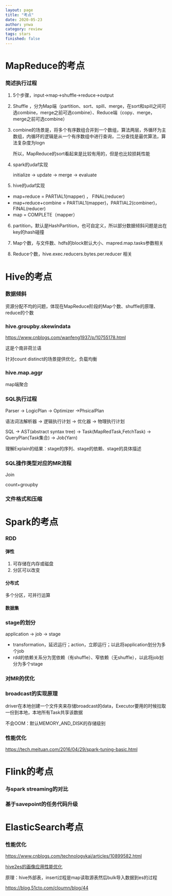 ```yaml
---
layout: page
title: "考点"
date: 2020-05-23
author: ynwa
category: review
tags: stars
finished: false
---
```


# MapReduce的考点

### 简述执行过程

1. 5个步骤，input->map->shuffle->reduce->output

2. Shuffle ，分为Map端（partition、sort、spill、merge，在sort和spill之间可选combine，merge之前可选combine）、Reduce端（copy、merge，merge之前可选combine）

3. combine的场景是，将多个有序数组合并到一个数组，算法两层，外循环为主数组，内循环的逻辑是从一个有序数组中进行查询，二分查找是最优算法，算法复杂度为logn

   所以，MapReduce的sort看起来是比较有用的，但是也比较损耗性能

4. spark的udaf实现

   initialize -> update -> merge -> evaluate

5. hive的udaf实现
+ map+reduce = PARTIAL1(mapper) ， FINAL(reducer)
+ map+reduce+combine = PARTIAL1(mapper)，PARTIAL2(combiner)，FINAL(reducer)
+ map = COMPLETE（mapper）

6. partition，默认是HashPartition，也可自定义，所以部分数据倾斜问题是出在key的hash碰撞

7. Map个数，与文件数、hdfs的block默认大小、mapred.map.tasks参数相关

8. Reduce个数，hive.exec.reducers.bytes.per.reducer 相关



# Hive的考点

### 数据倾斜

资源分配不均的问题，体现在MapReduce阶段的Map个数、shuffle的原理、reduce的个数

### hive.groupby.skewindata

https://www.cnblogs.com/wanfeng1937/p/10755178.html

这是个南非荷兰语

针对count distinct的场景提供优化，负载均衡

### hive.map.aggr

map端聚合

### SQL执行过程

Parser -> LogicPlan -> Optimizer ->PhsicalPlan

语法词法解析器 -> 逻辑执行计划 -> 优化器 -> 物理执行计划

SQL -> AST(abstract syntax tree) -> Task(MapRedTask,FetchTask) -> QueryPlan(Task集合) -> Job(Yarn)



理解Explain的结果：stage的序列、stage的依赖、stage的具体描述

### SQL操作类型对应的MR流程

Join

count+groupby

### 文件格式和压缩



# Spark的考点

### RDD

#### 弹性

1. 可存储在内存或磁盘
2. 分区可以改变

#### 分布式

多个分区，可并行运算

#### 数据集



### stage的划分

application -> job -> stage

+ transformation，延迟运行；action，立即运行；以此将application划分为多个job
+ rdd的依赖关系分为宽依赖（有shuffle）、窄依赖（无shuffle），以此将job划分为多个stage



### 对MR的优化



### broadcast的实现原理

driver在本地创建一个文件夹来存储broadcast的data，Executor要用的时候拉取一份到本地，本地所有Task共享该数据

不会OOM：默认MEMORY_AND_DISK的存储级别



### 性能优化

https://tech.meituan.com/2016/04/29/spark-tuning-basic.html




# Flink的考点

### 与spark streaming的对比



### 基于savepoint的任务代码升级





# ElasticSearch考点

### 性能优化

https://www.cnblogs.com/technologykai/articles/10899582.html

[hive2es的画像应用性能优化](https://blog.csdn.net/weixin_43053022/article/details/99672430)

原理：hive外部表，insert过程是map读取源表然后bulk导入数据到es的过程



https://blog.51cto.com/cloumn/blog/44

